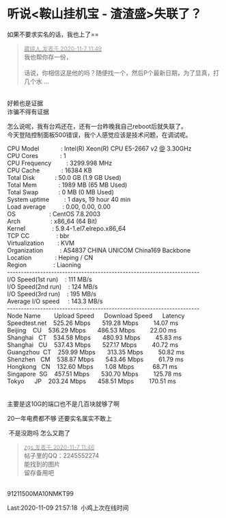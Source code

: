 # 听说&lt;鞍山挂机宝 - 渣渣盛&gt;失联了？


如果不要求实名的话，我也上了==

<div class="quote"><blockquote><font size="2"><a href="https://www.hostloc.com/forum.php?mod=redirect&amp;goto=findpost&amp;pid=9416103&amp;ptid=763600" target="_blank"><font color="#999999">藏镜人 发表于 2020-11-7 11:49</font></a></font><br />
我也帮你存一份，<br />
<br />
话说，你相信这是他的吗？随便找一个，然后P个最新日期，为了显真，打几个水 ...</blockquote></div><br />
好赖也是证据<br />
诈骗不得有证据<img src="static/image/smiley/default/lol.gif" smilieid="12" border="0" alt="" />

怎么说呢，我有台鸡还在，还有一台昨晚我自己reboot后就失联了。<br />
今天登陆控制面板500错误，我个人感觉应该是技术问题，在调试呢。

 CPU Model&nbsp; &nbsp;&nbsp; &nbsp;&nbsp; &nbsp;&nbsp; &nbsp; : Intel(R) Xeon(R) CPU E5-2667 v2 <a href="https://www.hostloc.com/home.php?mod=space&amp;uid=175" target="_blank">@</a> 3.30GHz<br />
 CPU Cores&nbsp; &nbsp;&nbsp; &nbsp;&nbsp; &nbsp;&nbsp; &nbsp; : 1<br />
 CPU Frequency&nbsp; &nbsp;&nbsp; &nbsp;&nbsp; &nbsp;: 3299.998 MHz<br />
 CPU Cache&nbsp; &nbsp;&nbsp; &nbsp;&nbsp; &nbsp;&nbsp; &nbsp; : 16384 KB<br />
 Total Disk&nbsp; &nbsp;&nbsp; &nbsp;&nbsp; &nbsp;&nbsp; &nbsp;: 50.0 GB (1.9 GB Used)<br />
 Total Mem&nbsp; &nbsp;&nbsp; &nbsp;&nbsp; &nbsp;&nbsp; &nbsp; : 1989 MB (65 MB Used)<br />
 Total Swap&nbsp; &nbsp;&nbsp; &nbsp;&nbsp; &nbsp;&nbsp; &nbsp;: 0 MB (0 MB Used)<br />
 System uptime&nbsp; &nbsp;&nbsp; &nbsp;&nbsp; &nbsp;: 1 days, 19 hour 40 min<br />
 Load average&nbsp; &nbsp;&nbsp; &nbsp;&nbsp; &nbsp; : 0.00, 0.00, 0.00<br />
 OS&nbsp; &nbsp;&nbsp; &nbsp;&nbsp; &nbsp;&nbsp; &nbsp;&nbsp; &nbsp;&nbsp; &nbsp;&nbsp;&nbsp;: CentOS 7.8.2003<br />
 Arch&nbsp; &nbsp;&nbsp; &nbsp;&nbsp; &nbsp;&nbsp; &nbsp;&nbsp; &nbsp;&nbsp; &nbsp;: x86_64 (64 Bit)<br />
 Kernel&nbsp; &nbsp;&nbsp; &nbsp;&nbsp; &nbsp;&nbsp; &nbsp;&nbsp; &nbsp; : 5.9.4-1.el7.elrepo.x86_64<br />
 TCP CC&nbsp; &nbsp;&nbsp; &nbsp;&nbsp; &nbsp;&nbsp; &nbsp;&nbsp; &nbsp; : bbr<br />
 Virtualization&nbsp; &nbsp;&nbsp; &nbsp;&nbsp;&nbsp;: KVM<br />
 Organization&nbsp; &nbsp;&nbsp; &nbsp;&nbsp; &nbsp; : AS4837 CHINA UNICOM China169 Backbone<br />
 Location&nbsp; &nbsp;&nbsp; &nbsp;&nbsp; &nbsp;&nbsp; &nbsp;&nbsp;&nbsp;: Heping / CN<br />
 Region&nbsp; &nbsp;&nbsp; &nbsp;&nbsp; &nbsp;&nbsp; &nbsp;&nbsp; &nbsp; : Liaoning<br />
----------------------------------------------------------------------<br />
 I/O Speed(1st run)&nbsp; &nbsp; : 111 MB/s<br />
 I/O Speed(2nd run)&nbsp; &nbsp; : 124 MB/s<br />
 I/O Speed(3rd run)&nbsp; &nbsp; : 195 MB/s<br />
 Average I/O speed&nbsp; &nbsp;&nbsp;&nbsp;: 143.3 MB/s<br />
----------------------------------------------------------------------<br />
 Node Name&nbsp; &nbsp;&nbsp; &nbsp;&nbsp;&nbsp;Upload Speed&nbsp; &nbsp;&nbsp; &nbsp;Download Speed&nbsp; &nbsp;&nbsp; &nbsp;Latency&nbsp; &nbsp;&nbsp;&nbsp;<br />
 Speedtest.net&nbsp; &nbsp; 525.26 Mbps&nbsp; &nbsp;&nbsp; &nbsp; 519.28 Mbps&nbsp; &nbsp;&nbsp; &nbsp;&nbsp; &nbsp;14.07 ms&nbsp; &nbsp; <br />
 Beijing&nbsp; &nbsp; CU&nbsp; &nbsp; 536.29 Mbps&nbsp; &nbsp;&nbsp; &nbsp; 486.53 Mbps&nbsp; &nbsp;&nbsp; &nbsp;&nbsp; &nbsp;22.00 ms&nbsp; &nbsp; <br />
 Shanghai&nbsp; &nbsp;CT&nbsp; &nbsp; 534.58 Mbps&nbsp; &nbsp;&nbsp; &nbsp; 480.93 Mbps&nbsp; &nbsp;&nbsp; &nbsp;&nbsp; &nbsp;45.83 ms&nbsp; &nbsp; <br />
 Shanghai&nbsp; &nbsp;CU&nbsp; &nbsp; 537.43 Mbps&nbsp; &nbsp;&nbsp; &nbsp; 527.17 Mbps&nbsp; &nbsp;&nbsp; &nbsp;&nbsp; &nbsp;40.72 ms&nbsp; &nbsp; <br />
 Guangzhou&nbsp;&nbsp;CT&nbsp; &nbsp; 259.99 Mbps&nbsp; &nbsp;&nbsp; &nbsp; 313.35 Mbps&nbsp; &nbsp;&nbsp; &nbsp;&nbsp; &nbsp;50.82 ms&nbsp; &nbsp; <br />
 Shenzhen&nbsp; &nbsp;CM&nbsp; &nbsp; 538.87 Mbps&nbsp; &nbsp;&nbsp; &nbsp; 543.46 Mbps&nbsp; &nbsp;&nbsp; &nbsp;&nbsp; &nbsp;61.79 ms&nbsp; &nbsp; <br />
 Hongkong&nbsp; &nbsp;CN&nbsp; &nbsp; 132.60 Mbps&nbsp; &nbsp;&nbsp; &nbsp; 1.08 Mbps&nbsp; &nbsp;&nbsp; &nbsp;&nbsp; &nbsp;&nbsp;&nbsp;68.71 ms&nbsp; &nbsp; <br />
 Singapore&nbsp;&nbsp;SG&nbsp; &nbsp; 457.51 Mbps&nbsp; &nbsp;&nbsp; &nbsp; 530.70 Mbps&nbsp; &nbsp;&nbsp; &nbsp;&nbsp; &nbsp;125.78 ms&nbsp; &nbsp;<br />
 Tokyo&nbsp; &nbsp;&nbsp; &nbsp;JP&nbsp; &nbsp; 203.24 Mbps&nbsp; &nbsp;&nbsp; &nbsp; 458.51 Mbps&nbsp; &nbsp;&nbsp; &nbsp;&nbsp; &nbsp;170.51 ms&nbsp; &nbsp;<br />
<br />
<br />
<img src="static/image/smiley/default/titter.gif" smilieid="9" border="0" alt="" />主要是这10G的端口也不是几百块就够了啊

20一年电费都不够 还要实名属实不敢上&nbsp;&nbsp;

<img src="static/image/smiley/default/shocked.gif" smilieid="6" border="0" alt="" /> 不是没跑吗 怎么又跑了<img id="aimg_SEiIi" onclick="zoom(this, this.src, 0, 0, 0)" class="zoom" src="https://cdn.jsdelivr.net/gh/hishis/forum-master/public/images/patch.gif" onmouseover="img_onmouseoverfunc(this)" onload="thumbImg(this)" border="0" alt="" />

<div class="quote"><blockquote><font size="2"><a href="https://www.hostloc.com/forum.php?mod=redirect&amp;goto=findpost&amp;pid=9416084&amp;ptid=763600" target="_blank"><font color="#999999">zgs 发表于 2020-11-7 11:46</font></a></font><br />
帖子里的QQ：2245552274<br />
能找到的图片<br />
留存备用吧</blockquote></div><br />
91211500MA10NMKT99

Last:2020-11-09 21:57:18&nbsp;&nbsp;小鸡上次在线时间<img id="aimg_GZ19G" onclick="zoom(this, this.src, 0, 0, 0)" class="zoom" src="https://cdn.jsdelivr.net/gh/hishis/forum-master/public/images/patch.gif" onmouseover="img_onmouseoverfunc(this)" onload="thumbImg(this)" border="0" alt="" />

